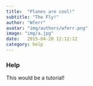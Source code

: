 ```yaml
---
title:  "Planes are cool!"
subtitle: "The Fly!"
author: "Wferr"
avatar: "img/authors/wferr.png"
image: "img/a.jpg"
date:   2015-04-20 12:12:12
category: help
---
```


### Help
This would be a tutorial!